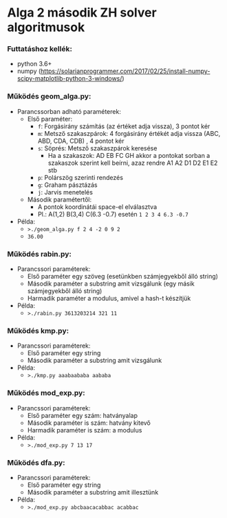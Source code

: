# Alga 2 második ZH solver algoritmusok

### Futtatáshoz kellék:
* python 3.6+
* numpy (https://solarianprogrammer.com/2017/02/25/install-numpy-scipy-matplotlib-python-3-windows/)

### Működés geom_alga.py:
* Parancssorban adható paraméterek:
  * Első paraméter:
    * `f`: Forgásirány számítás (az értéket adja vissza), 3 pontot kér
    * `m`: Metsző szakaszpárok: 4 forgásirány értékét adja vissza (ABC, ABD, CDA, CDB) , 4 pontot kér
    * `s`: Söprés: Metsző szakaszpárok keresése
      * Ha a szakaszok: AD EB FC GH akkor a pontokat sorban a szakaszok szerint kell beírni, azaz rendre A1 A2 D1 D2 E1 E2 stb
    * `p`: Polárszög szerinti rendezés
    * `g`: Graham pásztázás
    * `j`: Jarvis menetelés
  * Második paramétertől:
    * A pontok koordinátái space-el elválasztva
    * Pl.: A(1,2) B(3,4) C(6.3 -0.7) esetén `1 2 3 4 6.3 -0.7`
* Példa:
  * `>./geom_alga.py f 2 4 -2 0 9 2`
  * `36.00`

### Működés rabin.py:
* Parancssori paraméterek:
  * Első paraméter egy szöveg (esetünkben számjegyekből álló string)
  * Második paraméter a substring amit vizsgálunk (egy másik számjegyekből álló string)
  * Harmadik paraméter a modulus, amivel a hash-t készítjük
* Példa:
  * `>./rabin.py 3613203214 321 11`
  
### Működés kmp.py:
* Parancssori paraméterek:
  * Első paraméter egy string
  * Második paraméter a substring amit vizsgálunk
* Példa:
  * `>./kmp.py aaabaababa aababa`
  
### Működés mod_exp.py:
* Parancssori paraméterek:
  * Első paraméter egy szám: hatványalap
  * Második paraméter is szám: hatvány kitevő
  * Harmadik paraméter is szám: a modulus
* Példa:
  * `>./mod_exp.py 7 13 17`
  
### Működés dfa.py:
* Parancssori paraméterek:
  * Első paraméter egy string
  * Második paraméter a substring amit illesztünk
* Példa:
  * `>./mod_exp.py abcbaacacabbac acabbac`
